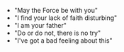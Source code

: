 - "May the Force be with you"
- "I find your lack of faith disturbing"
- "I am your father"
- "Do or do not, there is no try"
- "I've got a bad feeling about this"
